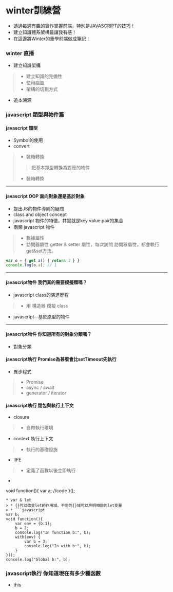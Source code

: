 # winter訓練營
* 透過每週有趣的實作掌握前端，特別是JAVASCRIPT的技巧！
* 建立知識體系架構最讓我有感！
* 在這邊將Winter的重學前端做成筆記！

### winter 直播
* 建立知識架構
> * 建立知識的完備性
> * 使用腦圖
> * 架構的切劃方式
* 追本溯源

### javascript 類型與物件篇
#### javascript 類型
* Symbol的使用
* convert
> * 裝箱轉換
>> 把基本類型轉換為對應的物件
> * 裝箱轉換
>>



---
#### javascript OOP 面向對象還是基於對象
* 提出JS的物件導向的疑問
* class and object concept
* javascript 物件的特徵，其實就是key value pair的集合
* 兩類 javascript 物件
> * 數據屬性
> * 訪問器屬性
  getter & setter 屬性，每次訪問 訪問器屬性，都會執行get&set方法。
  ```JavaScript
  var o = { get a() { return 1 } }
  console.log(o.a); // 1
  ```




---
#### javascript物件 我們真的需要模擬類嗎？
* javascript class的演進歷程
> * 用 構造器 模擬 class

* javascript--基於原型的物件



---
#### javascript物件 你知道所有的對象分類嗎？
* 對象分類



#### javascript執行 Promise為甚麼會比setTimeout先執行
* 異步程式
> * Promise
> * async / await
> * generator / iterator



#### javascript執行 閉包與執行上下文
* closure
> * 自帶執行環境

* context 執行上下文
> * 執行的基礎設施

* IIFE
> * 定義了函數以後立即執行
 * ```javascript
void function(){
    var a;
    //code
}();
```
* var & let
> * {}可以改变let的作用域，不同的{}域可以声明相同的let变量
> * ```javascript
var b;
void function(){
    var env = {b:1};
    b = 2;
    console.log("In function b:", b);
    with(env) {
        var b = 3;
        console.log("In with b:", b);
    }
}();
console.log("Global b:", b);
```
### javascript執行 你知道現在有多少種函數
* this
